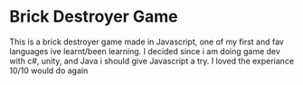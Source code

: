 # Brick Destroyer Game
This is a brick destroyer game made in Javascript, one of my first and fav languages ive learnt/been learning. I decided since i am doing game dev with c#, unity, and Java i should give Javascript a try. I loved the experiance 10/10 would do again